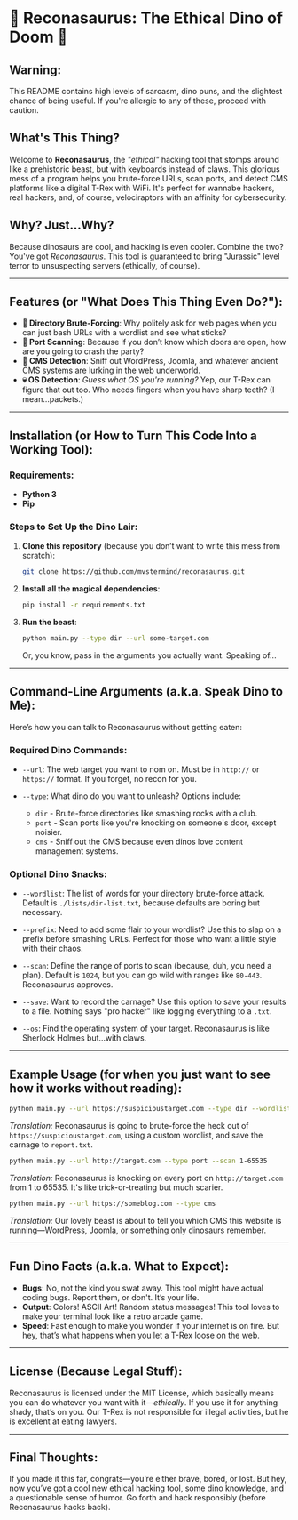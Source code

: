 
# 🦖 Reconasaurus: The Ethical Dino of Doom 🦖

## Warning:
This README contains high levels of sarcasm, dino puns, and the slightest chance of being useful. If you're allergic to any of these, proceed with caution.

## What's This Thing?
Welcome to **Reconasaurus**, the *"ethical"* hacking tool that stomps around like a prehistoric beast, but with keyboards instead of claws. This glorious mess of a program helps you brute-force URLs, scan ports, and detect CMS platforms like a digital T-Rex with WiFi. It's perfect for wannabe hackers, real hackers, and, of course, velociraptors with an affinity for cybersecurity.

## Why? Just...Why?
Because dinosaurs are cool, and hacking is even cooler. Combine the two? You've got *Reconasaurus*. This tool is guaranteed to bring "Jurassic" level terror to unsuspecting servers (ethically, of course).

---

## Features (or "What Does This Thing Even Do?"):
- **🦕 Directory Brute-Forcing**: Why politely ask for web pages when you can just bash URLs with a wordlist and see what sticks?
- **🦖 Port Scanning**: Because if you don’t know which doors are open, how are you going to crash the party?
- **🐢 CMS Detection**: Sniff out WordPress, Joomla, and whatever ancient CMS systems are lurking in the web underworld.
- **💀 OS Detection**: *Guess what OS you're running?* Yep, our T-Rex can figure that out too. Who needs fingers when you have sharp teeth? (I mean...packets.)

---

## Installation (or How to Turn This Code Into a Working Tool):
### Requirements:
- **Python 3** 
- **Pip**

### Steps to Set Up the Dino Lair:
1. **Clone this repository** (because you don’t want to write this mess from scratch):
   ```bash
   git clone https://github.com/mvstermind/reconasaurus.git
   ```

2. **Install all the magical dependencies**:
   ```bash
   pip install -r requirements.txt
   ```

3. **Run the beast**:
   ```bash
   python main.py --type dir --url some-target.com
   ```

   Or, you know, pass in the arguments you actually want. Speaking of...

---

## Command-Line Arguments (a.k.a. Speak Dino to Me):
Here’s how you can talk to Reconasaurus without getting eaten:

### **Required Dino Commands**:
- `--url`: The web target you want to nom on. Must be in `http://` or `https://` format. If you forget, no recon for you.
  
- `--type`: What dino do you want to unleash? Options include:
  - `dir` - Brute-force directories like smashing rocks with a club.
  - `port` - Scan ports like you're knocking on someone's door, except noisier.
  - `cms` - Sniff out the CMS because even dinos love content management systems.

### **Optional Dino Snacks**:
- `--wordlist`: The list of words for your directory brute-force attack. Default is `./lists/dir-list.txt`, because defaults are boring but necessary.
  
- `--prefix`: Need to add some flair to your wordlist? Use this to slap on a prefix before smashing URLs. Perfect for those who want a little style with their chaos.

- `--scan`: Define the range of ports to scan (because, duh, you need a plan). Default is `1024`, but you can go wild with ranges like `80-443`. Reconasaurus approves.

- `--save`: Want to record the carnage? Use this option to save your results to a file. Nothing says "pro hacker" like logging everything to a `.txt`.

- `--os`: Find the operating system of your target. Reconasaurus is like Sherlock Holmes but...with claws.

---

## Example Usage (for when you just want to see how it works without reading):
```bash
python main.py --url https://suspicioustarget.com --type dir --wordlist ./custom-list.txt --save report.txt
```
*Translation:* Reconasaurus is going to brute-force the heck out of `https://suspicioustarget.com`, using a custom wordlist, and save the carnage to `report.txt`.

```bash
python main.py --url http://target.com --type port --scan 1-65535
```
*Translation:* Reconasaurus is knocking on every port on `http://target.com` from 1 to 65535. It's like trick-or-treating but much scarier.

```bash
python main.py --url https://someblog.com --type cms
```
*Translation:* Our lovely beast is about to tell you which CMS this website is running—WordPress, Joomla, or something only dinosaurs remember.

---

## Fun Dino Facts (a.k.a. What to Expect):
- **Bugs**: No, not the kind you swat away. This tool might have actual coding bugs. Report them, or don't. It’s your life.
- **Output**: Colors! ASCII Art! Random status messages! This tool loves to make your terminal look like a retro arcade game.
- **Speed**: Fast enough to make you wonder if your internet is on fire. But hey, that’s what happens when you let a T-Rex loose on the web.

---

## License (Because Legal Stuff):
Reconasaurus is licensed under the MIT License, which basically means you can do whatever you want with it—*ethically*. If you use it for anything shady, that’s on you. Our T-Rex is not responsible for illegal activities, but he is excellent at eating lawyers.

---

## Final Thoughts:
If you made it this far, congrats—you’re either brave, bored, or lost. But hey, now you’ve got a cool new ethical hacking tool, some dino knowledge, and a questionable sense of humor. Go forth and hack responsibly (before Reconasaurus hacks back).
